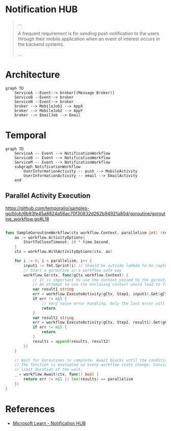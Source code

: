 # Notification HUB

> ...
>
> A frequent requirement is for sending push notification to the users through their mobile application when an
> event of interest occurs in the backend systems.
>
> ...

# Architecture

```mermaid
graph TD
    ServiceA --Event--> broker[(Message Broker)]
    ServiceB --Event--> broker
    ServiceN --Event--> broker
    broker --> MobileJob1 --> AppX
    broker --> MobileJob2 --> AppY
    broker --> EmailJob --> Email
```

# Temporal

```mermaid
graph TD
    ServiceA -- Event --> NotificationWorkflow
    ServiceB -- Event --> NotificationWorkflow
    ServiceM -- Event --> NotificationWorkflow
    subgraph NotificationWorkflow
        UserInformationActivity -- push --> MobileActivity
        UserInformationActivity -- email --> EmailActivity
    end
```

## Parallel Activity Execution

https://github.com/temporalio/samples-go/blob/6b93fe45a8824a56ac70f30832d262b94921a80d/goroutine/goroutine_workflow.go#L18

```go

func SampleGoroutineWorkflow(ctx workflow.Context, parallelism int) (results []string, err error) {
    ao := workflow.ActivityOptions{
		StartToCloseTimeout: 10 * time.Second,
	}
	ctx = workflow.WithActivityOptions(ctx, ao)

	for i := 0; i < parallelism; i++ {
		input1 := fmt.Sprint(i) // Should be outside lambda to be captured correctly
		// Start a goroutine in a workflow safe way
		workflow.Go(ctx, func(gCtx workflow.Context) {
			// It is important to use the context passed to the goroutine function
			// An attempt to use the enclosing context would lead to failure.
			var result1 string
			err = workflow.ExecuteActivity(gCtx, Step1, input1).Get(gCtx, &result1)
			if err != nil {
				// Very naive error handling. Only the last error will be returned by the workflow
				return
			}
			var result2 string
			err = workflow.ExecuteActivity(gCtx, Step2, result1).Get(gCtx, &result2)
			if err != nil {
				return
			}
			results = append(results, result2)
		})
	}

	// Wait for Goroutines to complete. Await blocks until the condition function returns true.
	// The function is evaluated on every workflow state change. Consider using `workflow.AwaitWithTimeout` to
	// limit duration of the wait.
	_ = workflow.Await(ctx, func() bool {
		return err != nil || len(results) == parallelism
	})
}
```


# References

- [Microsoft Learn - Notification HUB](https://learn.microsoft.com/en-us/azure/notification-hubs/notification-hubs-enterprise-push-notification-architecture)
